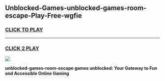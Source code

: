
## Unblocked-Games-unblocked-games-room-escape-Play-Free-wgfie
<h3>
<a href="https://premium76.site?title=unblocked-games-room-escape&ref=22A">CLICK TO PLAY</a></h3>
<hr>

<h3>
<a href="https://premium76.site?title=unblocked-games-room-escape&ref=22A">CLICK 2 PLAY</a>
  
</h3>

<a href="https://premium76.site?title=unblocked-games-room-escape&ref=22A"><img src="https://clearcache.store/games.png"></a>


**unblocked-games-room-escape games unblocked: Your Gateway to Fun and Accessible Online Gaming**
